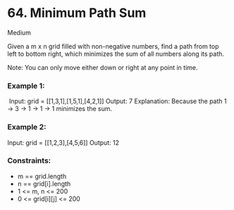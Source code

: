 # 64. Minimum Path Sum

Medium

Given a m x n grid filled with non-negative numbers, find a path from top left to bottom right, which minimizes the sum of all numbers along its path.

Note: You can only move either down or right at any point in time.

### Example 1:

<img rsc="https://assets.leetcode.com/uploads/2020/11/05/minpath.jpg" />
Input: grid = [[1,3,1],[1,5,1],[4,2,1]]
Output: 7
Explanation: Because the path 1 → 3 → 1 → 1 → 1 minimizes the sum.

### Example 2:

Input: grid = [[1,2,3],[4,5,6]]
Output: 12

### Constraints:

- m == grid.length
- n == grid[i].length
- 1 <= m, n <= 200
- 0 <= grid[i][j] <= 200
